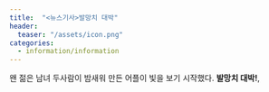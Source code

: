 ```yaml
---
title:  "<뉴스기사>발망치 대박"
header:
  teaser: "/assets/icon.png"
categories: 
  - information/information
---
```


왠 젊은 남녀 두사람이 밤새워 만든 어플이 빛을 보기 시작했다.
**발망치 대박!**,
